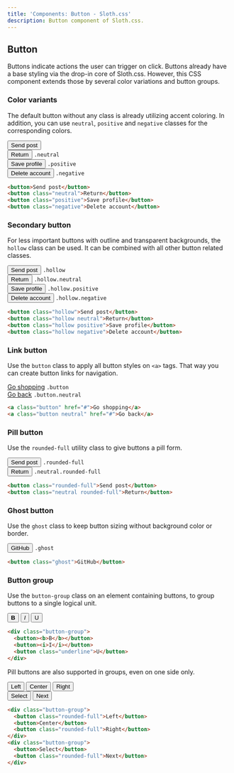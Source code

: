 ```yaml
---
title: 'Components: Button - Sloth.css'
description: Button component of Sloth.css.
---
```


## Button

Buttons indicate actions the user can trigger on click. Buttons already have a base styling via the drop-in core of Sloth.css. However, this CSS component extends those by several color variations and button groups.

### Color variants

The default button without any class is already utilizing accent coloring. In addition, you can use `neutral`, `positive` and `negative` classes for the corresponding colors.

<div class="demo flex flex-wrap gap-4">
  <div>
    <button>Send post</button>
  </div>
  <div class="flex-col gap-2 items-center">
    <button class="neutral">Return</button>
    <code>.neutral</code>
  </div>
  <div class="flex-col gap-2 items-center">
    <button class="positive">Save profile</button>
    <code>.positive</code>
  </div>
  <div class="flex-col gap-2 items-center">
    <button class="negative">Delete account</button>
    <code>.negative</code>
  </div>
</div>

```html
<button>Send post</button>
<button class="neutral">Return</button>
<button class="positive">Save profile</button>
<button class="negative">Delete account</button>
```

### Secondary button

For less important buttons with outline and transparent backgrounds, the `hollow` class can be used. It can be combined with all other button related classes.

<div class="demo flex flex-wrap gap-4">
  <div class="flex-col gap-2 items-center">
    <button class="hollow">Send post</button>
    <code>.hollow</code>
  </div>
  <div class="flex-col gap-2 items-center">
    <button class="hollow neutral">Return</button>
    <code>.hollow.neutral</code>
  </div>
  <div class="flex-col gap-2 items-center">
    <button class="hollow positive">Save profile</button>
    <code>.hollow.positive</code>
  </div>
  <div class="flex-col gap-2 items-center">
    <button class="hollow negative">Delete account</button>
    <code>.hollow.negative</code>
  </div>
</div>

```html
<button class="hollow">Send post</button>
<button class="hollow neutral">Return</button>
<button class="hollow positive">Save profile</button>
<button class="hollow negative">Delete account</button>
```

### Link button

Use the `button` class to apply all button styles on `<a>` tags. That way you can create button links for navigation.

<div class="demo flex flex-wrap gap-4">
  <div class="flex-col gap-2 items-center">
    <a class="button" href="#">Go shopping</a>
    <code>.button</code>
  </div>
  <div class="flex-col gap-2 items-center">
    <a class="button neutral" href="#">Go back</a>
    <code>.button.neutral</code>
  </div>
</div>

```html
<a class="button" href="#">Go shopping</a>
<a class="button neutral" href="#">Go back</a>
```

### Pill button

Use the `rounded-full` utility class to give buttons a pill form.

<div class="demo flex flex-wrap gap-4">
  <div class="flex-col gap-2 items-center">
    <button class="rounded-full">Send post</button>
    <code>.rounded-full</code>
  </div>
  <div class="flex-col gap-2 items-center">
    <button class="neutral rounded-full">Return</button>
    <code>.neutral.rounded-full</code>
  </div>
</div>

```html
<button class="rounded-full">Send post</button>
<button class="neutral rounded-full">Return</button>
```

### Ghost button

Use the `ghost` class to keep button sizing without background color or border.

<div class="demo flex flex-wrap gap-4">
  <div class="flex-col gap-2 items-center">
    <button class="ghost">GitHub</button>
    <code>.ghost</code>
  </div>
</div>

```html
<button class="ghost">GitHub</button>
```

### Button group

Use the `button-group` class on an element containing buttons, to group buttons to a single logical unit.

<div class="demo flex flex-wrap gap-4">
  <div class="button-group font-mono">
    <button><b>B</b></button>
    <button><i>I</i></button>
    <button class="underline">U</button>
  </div>
</div>

```html
<div class="button-group">
  <button><b>B</b></button>
  <button><i>I</i></button>
  <button class="underline">U</button>
</div>
```

Pill buttons are also supported in groups, even on one side only.

<div class="demo flex flex-wrap gap-8">
  <div class="button-group">
    <button class="rounded-full">Left</button>
    <button>Center</button>
    <button class="rounded-full">Right</button>
  </div>
  <div class="button-group">
    <button>Select</button>
    <button class="rounded-full">Next</button>
  </div>
</div>

```html
<div class="button-group">
  <button class="rounded-full">Left</button>
  <button>Center</button>
  <button class="rounded-full">Right</button>
</div>
<div class="button-group">
  <button>Select</button>
  <button class="rounded-full">Next</button>
</div>
```

